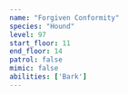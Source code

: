 ```yaml
---
name: "Forgiven Conformity"
species: "Hound"
level: 97
start_floor: 11
end_floor: 14
patrol: false
mimic: false
abilities: ['Bark']
---
```

